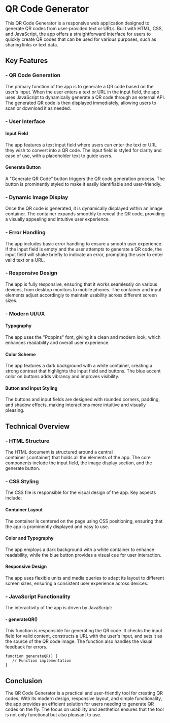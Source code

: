 # QR Code Generator

This QR Code Generator is a responsive web application designed to generate QR codes from user-provided text or URLs. Built with HTML, CSS, and JavaScript, the app offers a straightforward interface for users to quickly create QR codes that can be used for various purposes, such as sharing links or text data.

<h2>Key Features</h2>
<h3>- QR Code Generation</h3>
The primary function of the app is to generate a QR code based on the user's input. When the user enters a text or URL in the input field, the app uses JavaScript to dynamically generate a QR code through an external API. The generated QR code is then displayed immediately, allowing users to scan or download it as needed.

<h3>- User Interface</h3>
  <h4>Input Field</h4>
The app features a text input field where users can enter the text or URL they wish to convert into a QR code. The input field is styled for clarity and ease of use, with a placeholder text to guide users.

  <h4>Generate Button</h4>
A "Generate QR Code" button triggers the QR code generation process. The button is prominently styled to make it easily identifiable and user-friendly.

<h3>- Dynamic Image Display</h3>
Once the QR code is generated, it is dynamically displayed within an image container. The container expands smoothly to reveal the QR code, providing a visually appealing and intuitive user experience.

<h3>- Error Handling</h3>
The app includes basic error handling to ensure a smooth user experience. If the input field is empty and the user attempts to generate a QR code, the input field will shake briefly to indicate an error, prompting the user to enter valid text or a URL.

<h3>- Responsive Design</h3>
The app is fully responsive, ensuring that it works seamlessly on various devices, from desktop monitors to mobile phones. The container and input elements adjust accordingly to maintain usability across different screen sizes.

<h3>- Modern UI/UX</h3>
  <h4>Typography</h4>
The app uses the "Poppins" font, giving it a clean and modern look, which enhances readability and overall user experience.

  <h4>Color Scheme</h4>
The app features a dark background with a white container, creating a strong contrast that highlights the input field and buttons. The blue accent color on buttons adds vibrancy and improves visibility.

  <h4>Button and Input Styling</h4>
The buttons and input fields are designed with rounded corners, padding, and shadow effects, making interactions more intuitive and visually pleasing.

<h2>Technical Overview</h2>
<h3>- HTML Structure</h3>
The HTML document is structured around a central <div> container (.container) that holds all the elements of the app. The core components include the input field, the image display section, and the generate button.

<h3>- CSS Styling</h3>
The CSS file is responsible for the visual design of the app. Key aspects include:

  <h4>Container Layout</h4>
The container is centered on the page using CSS positioning, ensuring that the app is prominently displayed and easy to use.

  <h4>Color and Typography</h4>
The app employs a dark background with a white container to enhance readability, while the blue button provides a visual cue for user interaction.

  <h4>Responsive Design</h4>
The app uses flexible units and media queries to adapt its layout to different screen sizes, ensuring a consistent user experience across devices.

<h3>- JavaScript Functionality</h3>
The interactivity of the app is driven by JavaScript:

<h4>- generateQR()</h4>
This function is responsible for generating the QR code. It checks the input field for valid content, constructs a URL with the user's input, and sets it as the source of the QR code image. The function also handles the visual feedback for errors.

    function generateQR() {
       // Function implementation
    }
    
<h2>Conclusion</h2>
The QR Code Generator is a practical and user-friendly tool for creating QR codes. With its modern design, responsive layout, and simple functionality, the app provides an efficient solution for users needing to generate QR codes on the fly. The focus on usability and aesthetics ensures that the tool is not only functional but also pleasant to use.

